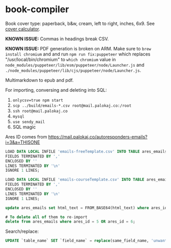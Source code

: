 # book-compiler

Book cover type: paperback, b&w, cream, left to right, inches, 6x9. See [cover calculator](https://kdp.amazon.com/en_US/cover-templates).

**KNOWN ISSUE:** Commas in headings break CSV.

**KNOWN ISSUE:** PDF generation is broken on ARM. Make sure to `brew install chromium` and and run `npm run fix:puppeteer` which replaces "/usr/local/bin/chromium" to `which chromium` value in `node_modules/puppeteer/lib/esm/puppeteer/node/Launcher.js` and `./node_modules/puppeteer/lib/cjs/puppeteer/node/Launcher.js`.

Multimarkdown to epub and pdf.

For importing, conversing and deleting into SQL:

1. `onlycsv=true npm start`
1. `scp ../build/emails-*.csv root@mail.palokaj.co:/root`
1. `ssh root@mail.palokaj.co`
1. `mysql`
1. `use sendy_mail`
1. SQL magic

Ares ID comes from https://mail.palokaj.co/autoresponders-emails?i=3&a=THISONE

```sql
LOAD DATA LOCAL INFILE 'emails-freeTemplate.csv' INTO TABLE ares_emails
FIELDS TERMINATED BY ',' 
ENCLOSED BY '' 
LINES TERMINATED BY '\n'
IGNORE 1 LINES;

LOAD DATA LOCAL INFILE 'emails-courseTemplate.csv' INTO TABLE ares_emails
FIELDS TERMINATED BY ',' 
ENCLOSED BY '' 
LINES TERMINATED BY '\n'
IGNORE 1 LINES;

update ares_emails set html_text = FROM_BASE64(html_text) where ares_id = 5 OR ares_id = 6;

# To delete all of them to re-import
delete from ares_emails where ares_id = 5 OR ares_id = 6;
```

Search/replace:

```sql
UPDATE `table_name` SET `field_name` = replace(same_field_name, 'unwanted_text', 'wanted_text')
```
